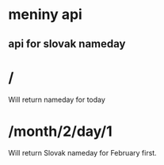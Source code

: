 # meniny api
## api for slovak nameday


# /
Will return nameday for today

# /month/2/day/1
Will return Slovak nameday for February first.